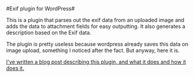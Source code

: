 #Exif plugin for WordPress#

This is a plugin that parses out the exif data from an uploaded image and adds the data to attachment fields for easy outputting. It also generates a description based on the Exif data.

The plugin is pretty useless because wordpress already saves this data on image upload, something I noticed after the fact. But anyway, here it is.

[I've written a blog post describing this plugin, and what it does and how it does it.][1]


  [1]: http://www.benjaminhorn.se/code/parse-exif-data-when-uploading-image-to-wordpress/